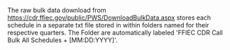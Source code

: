 The raw bulk data download from https://cdr.ffiec.gov/public/PWS/DownloadBulkData.aspx stores each schedule in a separate txt file stored in within folders named for their respective quarters. The Folder are automatically labeled 'FFIEC CDR Call Bulk All Schedules + [MM:DD:YYYY]'.
